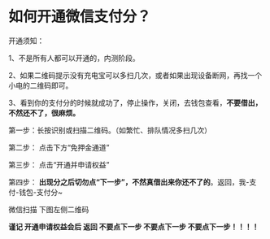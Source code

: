 # 如何开通微信支付分？

开通须知：

1、不是所有人都可以开通的，内测阶段。  


2、如果二维码提示没有充电宝可以多扫几次，或者如果出现设备断网，再找一个小电的二维码即可。  


3、看到你的支付分的时候就成功了，停止操作，关闭，去钱包查看，**不要借出，不然还不了，很麻烦。**  


第一步：长按识别或扫描二维码。（如繁忙、排队情况多扫几次）

第二步： 点击下方“免押金通道”  


第三步： 点击“开通并申请权益”  


第四步： **出现分之后切勿点“下一步”，不然真借出来你还不了的**。返回，我-支付-钱包-支付分~

微信扫描 下图左侧二维码 

<p class="has-text-color has-vivid-red-color">
  <strong>谨记 开通申请权益会后 返回 不要点下一步 不要点下一步 不要点下一步！！！！</strong>
</p><figure class="wp-block-image">

<img src="http://www.zhangliguo.com/wp-content/uploads/2019/01/reWCAkF_jpg-1024x768.jpg" alt="" class="wp-image-720" /> </figure>
